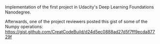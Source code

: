 Implementation of the first project in Udacity's Deep Learning Foundations Nanodegree.

Afterwards, one of the project reviewers posted this gist of some of the Numpy operations: https://gist.github.com/CreatCodeBuild/d24d5ec0888ad27d5f7ff9ecda87729f
